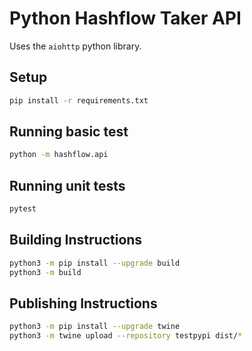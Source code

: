 Python Hashflow Taker API
=========================

Uses the `aiohttp` python library.

Setup
-----
```sh
pip install -r requirements.txt
```

Running basic test
------------------

```sh
python -m hashflow.api
```

Running unit tests
------------------
```sh
pytest
```

Building Instructions
---------------------

```sh
python3 -m pip install --upgrade build
python3 -m build
```

Publishing Instructions
-----------------------

```sh
python3 -m pip install --upgrade twine
python3 -m twine upload --repository testpypi dist/*

```
